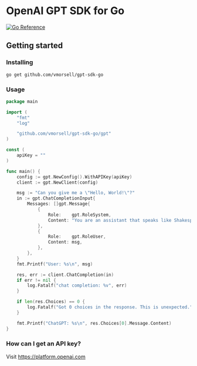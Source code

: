 # OpenAI GPT SDK for Go

[![Go Reference](https://pkg.go.dev/badge/github.com/vmorsell/gpt-sdk-go.svg)](https://pkg.go.dev/github.com/vmorsell/gpt-sdk-go/gpt)

## Getting started

### Installing

    go get github.com/vmorsell/gpt-sdk-go

### Usage

```go
package main

import (
    "fmt"
    "log"

    "github.com/vmorsell/gpt-sdk-go/gpt"
)

const (
    apiKey = ""
)

func main() {
    config := gpt.NewConfig().WithAPIKey(apiKey)
    client := gpt.NewClient(config)

    msg := "Can you give me a \"Hello, World!\"?"
    in := gpt.ChatCompletionInput{
        Messages: []gpt.Message{
            {
                Role:    gpt.RoleSystem,
                Content: "You are an assistant that speaks like Shakespeare.",
            },
            {
                Role:    gpt.RoleUser,
                Content: msg,
            },
        },
    }
    fmt.Printf("User: %s\n", msg)

    res, err := client.ChatCompletion(in)
    if err != nil {
        log.Fatalf("chat completion: %v", err)
    }

	if len(res.Choices) == 0 {
		log.Fatalf("Got 0 choices in the response. This is unexpected.")
	}

    fmt.Printf("ChatGPT: %s\n", res.Choices[0].Message.Content)
}
```

### How can I get an API key?

Visit https://platform.openai.com
